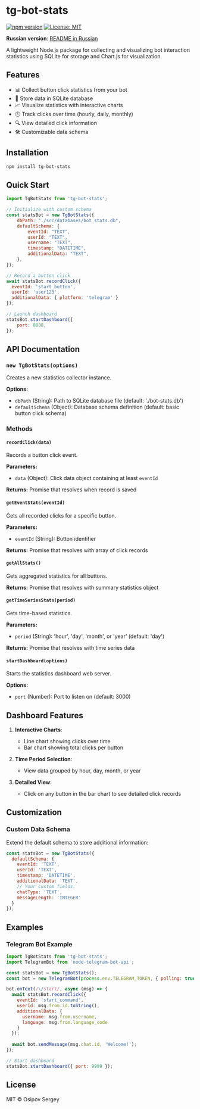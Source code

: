 # tg-bot-stats

[![npm version](https://img.shields.io/npm/v/tg-bot-stats.svg)](https://www.npmjs.com/package/tg-bot-stats)
[![License: MIT](https://img.shields.io/badge/License-MIT-yellow.svg)](https://opensource.org/licenses/MIT)

**Russian version**: [README in Russian](README_RU.md)

A lightweight Node.js package for collecting and visualizing bot interaction statistics using SQLite for storage and Chart.js for visualization.

## Features

- 📊 Collect button click statistics from your bot
- 💾 Store data in SQLite database
- 📈 Visualize statistics with interactive charts
- 🕒 Track clicks over time (hourly, daily, monthly)
- 🔍 View detailed click information
- 🛠️ Customizable data schema

## Installation

```bash
npm install tg-bot-stats
```

## Quick Start

```javascript
import TgBotStats from 'tg-bot-stats';

// Initialize with custom schema
const statsBot = new TgBotStats({
    dbPath: "./src/databases/bot_stats.db",
    defaultSchema: {
        eventId: "TEXT",
        userId: "TEXT",
        username: "TEXT",
        timestamp: "DATETIME",
        additionalData: "TEXT",
    },
});

// Record a button click
await statsBot.recordClick({
  eventId: 'start_button',
  userId: 'user123',
  additionalData: { platform: 'telegram' }
});

// Launch dashboard
statsBot.startDashboard({
    port: 8888,
});
```

## API Documentation

### `new TgBotStats(options)`

Creates a new statistics collector instance.

**Options:**
- `dbPath` (String): Path to SQLite database file (default: './bot-stats.db')
- `defaultSchema` (Object): Database schema definition (default: basic button click schema)

### Methods

#### `recordClick(data)`
Records a button click event.

**Parameters:**
- `data` (Object): Click data object containing at least `eventId`

**Returns:** Promise that resolves when record is saved

#### `getEventStats(eventId)`
Gets all recorded clicks for a specific button.

**Parameters:**
- `eventId` (String): Button identifier

**Returns:** Promise that resolves with array of click records

#### `getAllStats()`
Gets aggregated statistics for all buttons.

**Returns:** Promise that resolves with summary statistics object

#### `getTimeSeriesStats(period)`
Gets time-based statistics.

**Parameters:**
- `period` (String): 'hour', 'day', 'month', or 'year' (default: 'day')

**Returns:** Promise that resolves with time series data

#### `startDashboard(options)`
Starts the statistics dashboard web server.

**Options:**
- `port` (Number): Port to listen on (default: 3000)

## Dashboard Features

1. **Interactive Charts**:
   - Line chart showing clicks over time
   - Bar chart showing total clicks per button

2. **Time Period Selection**:
   - View data grouped by hour, day, month, or year

3. **Detailed View**:
   - Click on any button in the bar chart to see detailed click records

## Customization

### Custom Data Schema

Extend the default schema to store additional information:

```javascript
const statsBot = new TgBotStats({
  defaultSchema: {
    eventId: 'TEXT',
    userId: 'TEXT',
    timestamp: 'DATETIME',
    additionalData: 'TEXT',
    // Your custom fields:
    chatType: 'TEXT',
    messageLength: 'INTEGER'
  }
});
```

## Examples

### Telegram Bot Example

```javascript
import TgBotStats from 'tg-bot-stats';
import TelegramBot from 'node-telegram-bot-api';

const statsBot = new TgBotStats();
const bot = new TelegramBot(process.env.TELEGRAM_TOKEN, { polling: true });

bot.onText(/\/start/, async (msg) => {
  await statsBot.recordClick({
    eventId: 'start_command',
    userId: msg.from.id.toString(),
    additionalData: {
      username: msg.from.username,
      language: msg.from.language_code
    }
  });
  
  await bot.sendMessage(msg.chat.id, 'Welcome!');
});

// Start dashboard
statsBot.startDashboard({ port: 9999 });
```

## License

MIT © Osipov Sergey
